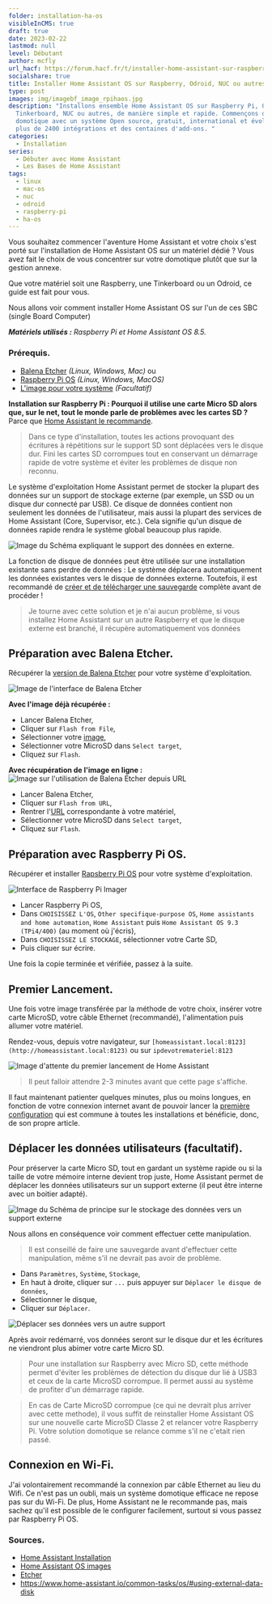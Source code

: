 ```yaml
---
folder: installation-ha-os
visibleInCMS: true
draft: true
date: 2023-02-22
lastmod: null
level: Débutant
author: mcfly
url_hacf: https://forum.hacf.fr/t/installer-home-assistant-sur-raspberry-pi-ou-autre-sbc-via-hassos/201
socialshare: true
title: Installer Home Assistant OS sur Raspberry, Odroid, NUC ou autres
type: post
images: img/imagebf_image_rpihaos.jpg
description: "Installons ensemble Home Assistant OS sur Raspberry Pi, Odroid,
  Tinkerboard, NUC ou autres, de manière simple et rapide. Commençons dans la
  domotique avec un système Open source, gratuit, international et évolutif avec
  plus de 2400 intégrations et des centaines d'add-ons. "
categories:
  - Installation
series:
  - Débuter avec Home Assistant
  - Les Bases de Home Assistant
tags:
  - linux
  - mac-os
  - nuc
  - odroid
  - raspberry-pi
  - ha-os
---
```

Vous souhaitez commencer l'aventure Home Assistant et votre choix s'est porté sur l'installation de Home Assistant OS sur un matériel dédié ? Vous avez fait le choix de vous concentrer sur votre domotique plutôt que sur la gestion annexe.

Que votre matériel soit une Raspberry, une Tinkerboard ou un Odroid, ce guide est fait pour vous.

Nous allons voir comment installer Home Assistant OS sur l'un de ces SBC (single Board Computer)

***Matériels utilisés :*** *Raspberry Pi et Home Assistant OS 8.5.*

### Prérequis.
* [Balena Etcher](https://www.balena.io/etcher/) *(Linux, Windows, Mac)* ou
* [Raspberry Pi OS](https://www.raspberrypi.com/software/) *(Linux, Windows, MacOS)*
* [L'image pour votre système](https://github.com/home-assistant/operating-system/releases) *(Facultatif)*

**Installation sur Raspberry Pi : Pourquoi il utilise une carte Micro SD alors que, sur le net, tout le monde parle de problèmes avec les cartes SD ?** Parce que [Home Assistant le recommande](https://www.home-assistant.io/common-tasks/os/#using-external-data-disk).

> Dans ce type d'installation, toutes les actions provoquant des écritures à répétitions sur le support SD sont déplacées vers le disque dur. Fini les cartes SD corrompues tout en conservant un démarrage rapide de votre système et éviter les problèmes de disque non reconnu.

Le système d'exploitation Home Assistant permet de stocker la plupart des données sur un support de stockage externe (par exemple, un SSD ou un disque dur connecté par USB). Ce disque de données contient non seulement les données de l'utilisateur, mais aussi la plupart des services de Home Assistant (Core, Supervisor, etc.). Cela signifie qu'un disque de données rapide rendra le système global beaucoup plus rapide.

![Image du Schéma expliquant le support des données en externe.](img/ha_usbdatadisk.png "Schéma expliquant le support des données en externe.")

La fonction de disque de données peut être utilisée sur une installation existante sans perdre de données : Le système déplacera automatiquement les données existantes vers le disque de données externe. Toutefois, il est recommandé de [créer et de télécharger une sauvegarde](https://www.home-assistant.io/common-tasks/os/#backups) complète avant de procéder !

>Je tourne avec cette solution et je n'ai aucun problème, si vous installez Home Assistant sur un autre Raspberry et que le disque externe est branché, il récupère automatiquement vos données

## Préparation avec Balena Etcher.
Récupérer la [version de Balena Etcher](https://www.balena.io/etcher/) pour votre système d'exploitation.

![Image de l'interface de Balena Etcher](img/balena-etcher.png "Interface de Balena Etcher")

**Avec l'image déjà récupérée :**
* Lancer Balena Etcher,
* Cliquer sur `Flash from File`,
* Sélectionner votre [image](https://github.com/home-assistant/operating-system/releases),
* Sélectionner votre MicroSD dans `Select target`,
* Cliquez sur `Flash`.

**Avec récupération de l'image en ligne :**
![Image sur l'utilisation de Balena Etcher depuis URL](img/balena-etcher-depuis-url.png "Balena Etcher depuis URL")

* Lancer Balena Etcher,
* Cliquer sur `Flash from URL`,
* Rentrer l'[URL](https://www.home-assistant.io/installation/raspberrypi#write-the-image-to-your-boot-media) correspondante à votre matériel,
* Sélectionner votre MicroSD dans `Select target`,
* Cliquez sur `Flash`.

## Préparation avec Raspberry Pi OS.
Récupérer et installer [Rapsberry Pi OS](https://www.raspberrypi.com/software/) pour votre système d'exploitation.

![Interface de Raspberry Pi Imager](img/raspberry-pi-imager.png "Interface de Raspberry Pi Imager")

* Lancer Raspberry Pi OS,
* Dans `CHOISISSEZ L'OS`, `Other specifique-purpose OS`, `Home assistants and home automation`, `Home Assistant` puis `Home Assistant OS 9.3 (TPi4/400)` (au moment où j'écris),
* Dans `CHOISISSEZ LE STOCKAGE`, sélectionner votre Carte SD,
* Puis cliquer sur écrire.

Une fois la copie terminée et vérifiée, passez à la suite.

## Premier Lancement.
Une fois votre image transférée par la méthode de votre choix, insérer votre carte MicroSD, votre câble Ethernet (recommandé), l'alimentation puis allumer votre matériel.

Rendez-vous, depuis votre navigateur, sur `[homeassistant.local:8123](http://homeassistant.local:8123)` ou sur `ipdevotremateriel:8123`

![Image d'attente du premier lancement de Home Assistant](img/installation_prepring_home_assistant-1-.jpg "Écran d'attente lors du premier lancement de Home Assistant")

> Il peut falloir attendre 2-3 minutes avant que cette page s'affiche.

Il faut maintenant patienter quelques minutes, plus ou moins longues, en fonction de votre connexion internet avant de pouvoir lancer la [première configuration](/premiere-configuration) qui est commune à toutes les installations et bénéficie, donc, de son propre article.

## Déplacer les données utilisateurs (facultatif).
Pour préserver la carte Micro SD, tout en gardant un système rapide ou si la taille de votre mémoire interne devient trop juste, Home Assistant permet de déplacer les données utilisateurs sur un support externe (il peut être interne avec un boitier adapté).

![Image du Schéma de principe sur le stockage des données vers un support externe](img/imagebf_image_usbdatadisk.png "Schéma de principe sur le stockage des données vers un support externe.")

Nous allons en conséquence voir comment effectuer cette manipulation.

> Il est conseillé de faire une sauvegarde avant d'effectuer cette manipulation, même s'il ne devrait pas avoir de problème.

* Dans `Paramètres`, `Système`, `Stockage`,
* En haut à droite, cliquer sur `...` puis appuyer sur `Déplacer le disque de données`,
* Sélectionner le disque,
* Cliquer sur `Déplacer`.

![Déplacer ses données vers un autre support](img/deplacer_donnees_utilisateur_home_assistant.gif "Déplacer ses données vers un autre support")

Après avoir redémarré, vos données seront sur le disque dur et les écritures ne viendront plus abimer votre carte Micro SD.

>Pour une installation sur Raspberry avec Micro SD, cette méthode permet d'éviter les problèmes de détection du disque dur lié à USB3 et ceux de la carte MicroSD corrompue. Il permet aussi au système de profiter d'un démarrage rapide.

> En cas de Carte MicroSD corrompue (ce qui ne devrait plus arriver avec cette methode), il vous suffit de reinstaller Home Assistant OS sur une nouvelle carte MicroSD Classe 2 et relancer votre Raspberry Pi. Votre solution domotique se relance comme s'il ne c'etait rien passé.

## Connexion en Wi-Fi.
J'ai volontairement recommandé la connexion par câble Ethernet au lieu du Wifi. Ce n'est pas un oubli, mais un système domotique efficace ne repose pas sur du Wi-Fi. De plus, Home Assistant ne le recommande pas, mais sachez qu'il est possible de le configurer facilement, surtout si vous passez par Raspberry Pi OS.

### Sources.
* [Home Assistant Installation](https://www.home-assistant.io/hassio/installation/)
* [Home Assistant OS images](https://github.com/home-assistant/operating-system/releases)
* [Etcher](https://www.balena.io/etcher/)
* https://www.home-assistant.io/common-tasks/os/#using-external-data-disk
